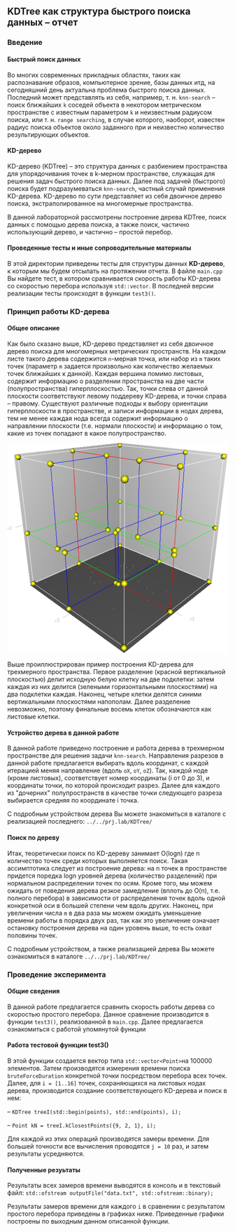 ## KDTree как структура быстрого поиска данных – отчет

### Введение

#### Быстрый поиск данных

Во многих современных прикладных областях, таких как распознавание образов, компьютерное зрение, базы данных итд, на сегодняшний день актуальна проблема быстрого поиска данных. Последний может представлять из себя, например, т. н. `knn-search` – поиск ближайших `k` соседей объекта в некотором метрическом пространстве с известным параметром `k` и неизвестным радиусом поиска, или т. н. `range searching`, в случае которого, наоборот, известен радиус поиска объектов около заданного при и неизвестно количество результирующих объектов. 

#### KD-дерево
KD-дерево (KDTree) – это структура данных с разбиением пространства для упорядочивания точек в k-мерном пространстве, служащая для решения задач быстрого поиска данных. Далее под задачей (быстрого) поиска будет подразумеваться `knn-search`, частный случай применения KD-дерева. KD-дерево по сути представляет из себя двоичное дерево поиска, экстраполированное на многомерные пространства. 

В данной лабораторной рассмотрены построение дерева KDTree, поиск данных с помощью дерева поиска, а также поиск, частично использующий дерево, и частично – простой перебор.

#### Проведенные тесты и иные сопроводительные материалы
В этой директории приведены тесты для структуры данных **KD-дерево**, к которым мы будем отсылать на протяжении отчета. 
В файле `main.cpp` Вы найдете тест, в котором сравнивается скорость работы KD-дерева со скоростью перебора используя `std::vector`. В последней версии реализации тесты происходят в функции `test3()`.


### Принцип работы KD-дерева
#### Общее описание
Как было сказано выше, KD-дерево представляет из себя двоичное дерево поиска для многомерных метрических пространств. На каждом листе такого дерева содержится `n`-мерная точка, или набор из `m` таких точек (параметр `m` задается произвольно как количество желаемых точек ближайших к данной). 
Каждая вершина помимо листовых, содержит информацию о разделении пространства на две части (полупространства) гиперплоскостью. Так, точки слева от данной плоскости соответствуют левому поддереву KD-дерева, и точки справа – правому. Существуют различные подходы к выбору ориентации гиперплоскости в пространстве, и записи информации в нодах дерева, тем не менее каждая нода всегда содержит информацию о направлении плоскости (т.е. нормали плоскости) и информацию о том, какие из точек попадают в какое полупространство. 

![alt text](plots/3dtree.png "Title")

Выше проиллюстрирован пример построения KD-дерева для трехмерного пространства. Первое разделение (красной вертикальной плоскостью) делит исходную белую клетку на две подклетки: затем каждая из них делится (зелеными горизонтальными плоскостями) на два подклетки каждая. Наконец, четыре клетки делятся синими вертикальными плоскостями напополам. Далее разделение невозможно, поэтому финальные восемь клеток обозначаются как листовые клетки.

#### Устройство дерева в данной работе
В данной работе приведено построение и работа дерева в трехмерном пространстве для решения задачи `knn-search`. Направления разрезов в данной работе предлагается выбирать вдоль координат, с каждой итерацией меняя направление (вдоль `oX`, `oY`, `oZ`). Так, каждой ноде (кроме листовых), соответствует номер координаты (i от 0 до 3), и координаты точки, по которой происходит разрез. Далее для каждого из "дочерних" полупространств в качестве точки следующего разреза выбирается средняя по координате i точка. 

С подробным устройством дерева Вы можете знакомиться в каталоге с реализацией последнего: `../../prj.lab/KDTree/`

#### Поиск по дереву 
Итак, теоретически поиск по KD-дереву занимает O(logn) где n количество точек среди которых выполняется поиск. Такая ассимптотика следует из построение дерева: на n точек в пространстве придется поредка logn уровней дерева (количество разделений) при нормальном распределении точек по осям. Кроме того, мы можем ожидать от поведения дерева резкое замедление (вплоть до O(n), т.е. полного перебора) в зависимости от распределения точек вдоль одной конкретной оси в большей степени чем вдоль других. Наконец, при увеличении числа `m` в два раза мы можем ожидать уменьшение времени работы в порядка двух раз, так как это увеличение означает остановку построения дерева на один уровень выше, то есть охват половины точек. 

С подробным устройством, а также реализацией дерева Вы можете ознакомиться в каталоге `../../prj.lab/KDTree/`

### Проведение эксперимента
#### Общие сведения

В данной работе предлагается сравнить скорость работы дерева со скоростью простого перебора. Данное сравнение производится в функции `test3()`, реализованной в `main.cpp`. Далее предлагается ознакомиться с работой упомянутой функции

#### Работа тестовой функции test3()

В этой функции создается вектор типа `std::vector<Point>`на 100000 элементов. Затем производятся измерения времени поиска `bruteForceDuration` конкретной точки посредством перебора всех точек.
Далее, для `i = [1..16]` точек, сохраняющихся на листовых нодах дерева, производится создание соответствующего KD-дерева и поиск в нем:

– `KDTree treeI(std::begin(points), std::end(points), i);`

– `Point kN = treeI.kClosestPoints({9, 2, 1}, i);`

Для каждой из этих операций производятся замеры времени. Для большей точности все вычисления проводятся `j = 10` раз, и затем результаты усредняются.

#### Полученные резуьтаты

Результаты всех замеров времени выводятся в консоль и в текстовый файл:
`std::ofstream outputFile("data.txt", std::ofstream::binary);`

Результаты замеров времени для каждого `i` в сравнении с результатом простого перебора приведены в графиках ниже. Приведенные графики построены по выходным данном описанной функции.




